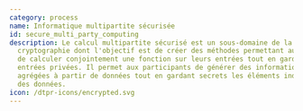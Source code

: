 ```yaml
---
category: process
name: Informatique multipartite sécurisée
id: secure_multi_party_computing
description: Le calcul multipartite sécurisé est un sous-domaine de la
  cryptographie dont l'objectif est de créer des méthodes permettant aux parties
  de calculer conjointement une fonction sur leurs entrées tout en gardant ces
  entrées privées. Il permet aux participants de générer des informations
  agrégées à partir de données tout en gardant secrets les éléments individuels
  des données.
icon: /dtpr-icons/encrypted.svg
---
```

